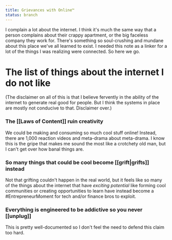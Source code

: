 ```yaml
---
title: Grievances with Online™
status: branch
---
```


I complain a lot about the internet. I think it's much the same way that a person complains about their crappy apartment, or the big faceless company they work for. There's something so soul-crushing and mundane about this place we've all learned to exist. I needed this note as a linker for a lot of the things I was realizing were connected. So here we go.

# The list of things about the internet I do not like

(The disclaimer on all of this is that I believe fervently in the ability of the internet to generate real good for people. But I think the systems in place are mostly not conducive to that. Disclaimer over.)

### The [[Laws of Content]] ruin creativity

We could be making and consuming so much cool stuff online! Instead, there are 1,000 reaction videos and meta-drama about meta-drama. I know this is the gripe that makes me sound the most like a crotchety old man, but I can't get over how banal things are.

### So many things that could be cool become [[grift|grifts]] instead

Not that grifting couldn't happen in the real world, but it feels like so many of the things about the internet that have *exciting potential* like forming cool communities or creating opportunities to learn have instead become a #EntrepreneurMoment for tech and/or finance bros to exploit.

### Everything is engineered to be addictive so you never [[unplug]]

This is pretty well-documented so I don't feel the need to defend this claim too hard.
